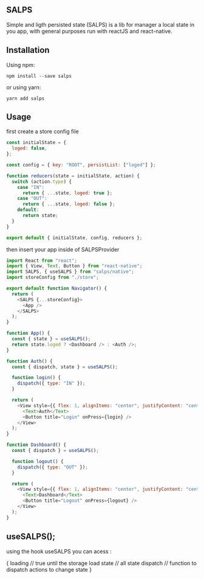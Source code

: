 ## SALPS

Simple and ligth persisted state (SALPS) is a lib for manager a local state in you app, with general purposes run with reactJS and react-native.

## Installation

Using npm:

```shell
npm install --save salps
```

or using yarn:

```shell
yarn add salps
```

## Usage

first create a store config file

```javascript
const initialState = {
  loged: false,
};

const config = { key: "ROOT", persistList: ["loged"] };

function reducers(state = initialState, action) {
  switch (action.type) {
    case "IN":
      return { ...state, loged: true };
    case "OUT":
      return { ...state, loged: false };
    default:
      return state;
  }
}

export default { initialState, config, reducers };
```

then insert your app inside of SALPSProvider

```javascript
import React from "react";
import { View, Text, Button } from "react-native";
import SALPS, { useSALPS } from "salps/native";
import storeConfig from "./store";

export default function Navigator() {
  return (
    <SALPS {...storeConfig}>
      <App />
    </SALPS>
  );
}

function App() {
  const { state } = useSALPS();
  return state.loged ? <Dashboard /> : <Auth />;
}

function Auth() {
  const { dispatch, state } = useSALPS();

  function login() {
    dispatch({ type: "IN" });
  }

  return (
    <View style={{ flex: 1, alignItems: "center", justifyContent: "center" }}>
      <Text>Auth</Text>
      <Button title="Login" onPress={login} />
    </View>
  );
}

function Dashboard() {
  const { dispatch } = useSALPS();

  function logout() {
    dispatch({ type: "OUT" });
  }

  return (
    <View style={{ flex: 1, alignItems: "center", justifyContent: "center" }}>
      <Text>Dashboard</Text>
      <Button title="Logout" onPress={logout} />
    </View>
  );
}
```

## useSALPS();

using the hook useSALPS you can acess :

{
loading // true until the storage load
state // all state
dispatch // function to dispatch actions to change state
}
